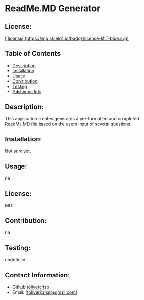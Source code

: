 # ReadMe.MD Generator
  ## License:
  [![license] (https://img.shields.io/badge/license-MIT-blue.svg)]()
  ## Table of Contents
  - [Description](#description)
  - [Installation](#installation)
  - [Usage](#usage)
  - [Contribution](#contribution)
  - [Testing](#testing)
  - [Additional Info](#additional-info)

  ## Description:
  This application creates generates a pre-formatted and completed ReadMe.MD file based on the users input of several questions.
  ## Installation:
  Not sure yet.
  ## Usage:
  na
  ## License:
  MIT
  ## Contribution:
  na
  ## Testing:
  undefined
  ## Contact Information:
  - Github [tolivercrisp](https://github.com/tolivercrisp)
  - Email: [toliverjcrisp@gmail.com]

